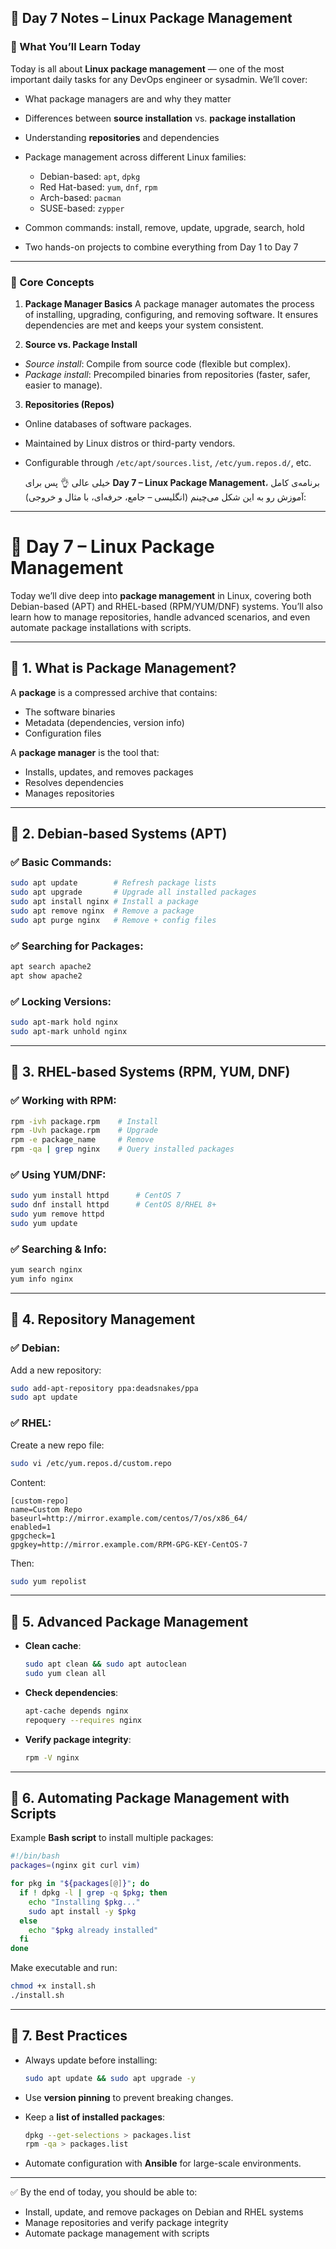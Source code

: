 ## 📒 Day 7 Notes – Linux Package Management

### 🔹 What You’ll Learn Today

Today is all about **Linux package management** — one of the most important daily tasks for any DevOps engineer or sysadmin.
We’ll cover:

* What package managers are and why they matter
* Differences between **source installation** vs. **package installation**
* Understanding **repositories** and dependencies
* Package management across different Linux families:

  * Debian-based: `apt`, `dpkg`
  * Red Hat-based: `yum`, `dnf`, `rpm`
  * Arch-based: `pacman`
  * SUSE-based: `zypper`
* Common commands: install, remove, update, upgrade, search, hold
* Two hands-on projects to combine everything from Day 1 to Day 7

---

### 🔹 Core Concepts

1. **Package Manager Basics**
   A package manager automates the process of installing, upgrading, configuring, and removing software.
   It ensures dependencies are met and keeps your system consistent.

2. **Source vs. Package Install**

* *Source install*: Compile from source code (flexible but complex).
* *Package install*: Precompiled binaries from repositories (faster, safer, easier to manage).

3. **Repositories (Repos)**

* Online databases of software packages.
* Maintained by Linux distros or third-party vendors.
* Configurable through `/etc/apt/sources.list`, `/etc/yum.repos.d/`, etc.

  خیلی عالی 👌
پس برای **Day 7 – Linux Package Management**، برنامه‌ی کامل آموزش رو به این شکل می‌چینم (انگلیسی – جامع، حرفه‌ای، با مثال و خروجی):

---

# 📌 Day 7 – Linux Package Management

Today we’ll dive deep into **package management** in Linux, covering both Debian-based (APT) and RHEL-based (RPM/YUM/DNF) systems. You’ll also learn how to manage repositories, handle advanced scenarios, and even automate package installations with scripts.

---

## 🔹 1. What is Package Management?

A **package** is a compressed archive that contains:

* The software binaries
* Metadata (dependencies, version info)
* Configuration files

A **package manager** is the tool that:

* Installs, updates, and removes packages
* Resolves dependencies
* Manages repositories

---

## 🔹 2. Debian-based Systems (APT)

### ✅ Basic Commands:

```bash
sudo apt update        # Refresh package lists
sudo apt upgrade       # Upgrade all installed packages
sudo apt install nginx # Install a package
sudo apt remove nginx  # Remove a package
sudo apt purge nginx   # Remove + config files
```

### ✅ Searching for Packages:

```bash
apt search apache2
apt show apache2
```

### ✅ Locking Versions:

```bash
sudo apt-mark hold nginx
sudo apt-mark unhold nginx
```

---

## 🔹 3. RHEL-based Systems (RPM, YUM, DNF)

### ✅ Working with RPM:

```bash
rpm -ivh package.rpm    # Install
rpm -Uvh package.rpm    # Upgrade
rpm -e package_name     # Remove
rpm -qa | grep nginx    # Query installed packages
```

### ✅ Using YUM/DNF:

```bash
sudo yum install httpd      # CentOS 7
sudo dnf install httpd      # CentOS 8/RHEL 8+
sudo yum remove httpd
sudo yum update
```

### ✅ Searching & Info:

```bash
yum search nginx
yum info nginx
```

---

## 🔹 4. Repository Management

### ✅ Debian:

Add a new repository:

```bash
sudo add-apt-repository ppa:deadsnakes/ppa
sudo apt update
```

### ✅ RHEL:

Create a new repo file:

```bash
sudo vi /etc/yum.repos.d/custom.repo
```

Content:

```
[custom-repo]
name=Custom Repo
baseurl=http://mirror.example.com/centos/7/os/x86_64/
enabled=1
gpgcheck=1
gpgkey=http://mirror.example.com/RPM-GPG-KEY-CentOS-7
```

Then:

```bash
sudo yum repolist
```

---

## 🔹 5. Advanced Package Management

* **Clean cache**:

  ```bash
  sudo apt clean && sudo apt autoclean
  sudo yum clean all
  ```

* **Check dependencies**:

  ```bash
  apt-cache depends nginx
  repoquery --requires nginx
  ```

* **Verify package integrity**:

  ```bash
  rpm -V nginx
  ```

---

## 🔹 6. Automating Package Management with Scripts

Example **Bash script** to install multiple packages:

```bash
#!/bin/bash
packages=(nginx git curl vim)

for pkg in "${packages[@]}"; do
  if ! dpkg -l | grep -q $pkg; then
    echo "Installing $pkg..."
    sudo apt install -y $pkg
  else
    echo "$pkg already installed"
  fi
done
```

Make executable and run:

```bash
chmod +x install.sh
./install.sh
```

---

## 🔹 7. Best Practices

* Always update before installing:

  ```bash
  sudo apt update && sudo apt upgrade -y
  ```
* Use **version pinning** to prevent breaking changes.
* Keep a **list of installed packages**:

  ```bash
  dpkg --get-selections > packages.list
  rpm -qa > packages.list
  ```
* Automate configuration with **Ansible** for large-scale environments.

---

✅ By the end of today, you should be able to:

* Install, update, and remove packages on Debian and RHEL systems
* Manage repositories and verify package integrity
* Automate package management with scripts

